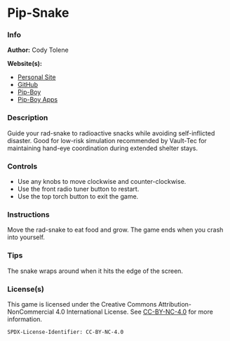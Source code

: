 # Pip-Snake

### Info

**Author:** Cody Tolene

**Website(s):**

- [Personal Site](https://www.CodyTolene.com)
- [GitHub](https://github.com/CodyTolene)
- [Pip-Boy](https://www.Pip-Boy.com)
- [Pip-Boy Apps](https://github.com/CodyTolene/pip-boy-apps)

### Description

Guide your rad-snake to radioactive snacks while avoiding self-inflicted
disaster. Good for low-risk simulation recommended by Vault-Tec for maintaining
hand-eye coordination during extended shelter stays.

### Controls

- Use any knobs to move clockwise and counter-clockwise.
- Use the front radio tuner button to restart.
- Use the top torch button to exit the game.

### Instructions

Move the rad-snake to eat food and grow. The game ends when you crash into
yourself.

### Tips

The snake wraps around when it hits the edge of the screen.

### License(s)

This game is licensed under the Creative Commons Attribution-NonCommercial 4.0
International License. See
[CC-BY-NC-4.0](https://creativecommons.org/licenses/by-nc/4.0/) for more
information.

`SPDX-License-Identifier: CC-BY-NC-4.0`
